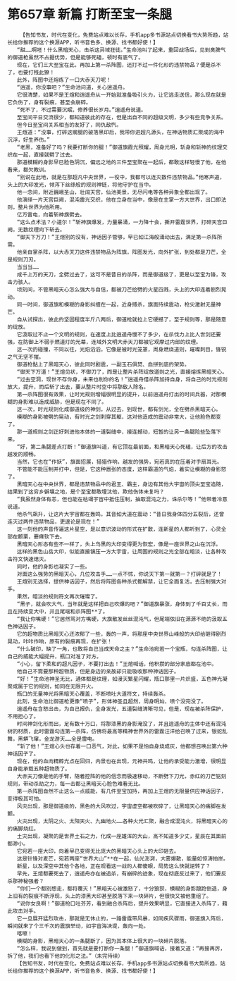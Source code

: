 # 第657章 新篇 打断至宝一条腿
        【告知书友，时代在变化，免费站点难以长存，手机app多书源站点切换看书大势所趋，站长给你推荐的这个换源APP，听书音色多、换源、找书都好使！】
       “甜……啊呸！什么黑暗天心，击杀这异域狂徒。”生命池叫了起来，重回战场后，见到臭脾气的御道枪虽然不占据优势，但是能够死磕，顿时有底气了。
       现在，它们三大至宝在此，再加上第一杀阵图，还打不过一件化形的违禁物品？便是杀不了，也要打残此獠！
       此外，阵图中还熔炼了一口大赤天刀呢！
       “逍遥，你没事吧？”生命池问道，关心逍遥舟。
       它很清楚，如果不是王煊和逍遥舟从一开始就准备吸引火力，让它逃走送信，那么现在就是它负伤了，身有裂痕，甚至会崩碎。
       “死不了，不过需要沉眠，修养很长岁月。”逍遥舟说道。
       至宝间平日交流很少，都知道彼此的存在，但是出自不同的超级文明，多少有些竞争关系。
       但今日至宝间关系相当的友好了，同仇敌忾。
       王煊道：“没事，打碎这瘸腿的破落黑印后，我带你进超凡源头，在神话物质汇聚成的海中沉浮，好生养伤。”
       “老黑，准备好了吗？我要打断你的腿！”御道旗霞光照耀，周身光明，斩身和斩神的纹理交织在一起，直接就劈了过去。
       那道模糊的身影早已脸色阴沉，偏远之地的三件至宝聚在一起后，都敢这样轻慢了他，在他看来，都欠教训。
       “别说在此地，就是在那超凡中央世界，一役中，我都可以连灭数件违禁物品。”他寒声道，头上的大印发光，倾泻下丝绦般的规则神链，将他守护在当中。
       他一念间，附近巍峨圣山，壮阔天宫，仙池美景，无尽闪电等各种异象全都出现了。
       他演绎一片天宫巨阙，混沌雷光交织，他在立身在当中，像是在主掌一方大世界，出口即法则，整片世界为他所用。
       亿万雷电，向着斩神旗劈去。
       “这么点术法？小道尔！”斩神旗爆发，力量暴涌，一力降十会，撕开雷霆世界，打碎天宫巨阙，无数纹理向下斩去。
       “御天下万刀！”王煊别的没有，神话因子管够，早已如江海般涌动出去，满足第一杀阵所需。
       他亲自掌杀阵，以大赤天刀这件违禁物品为阵旗，阵图发光，向外扩张，到处都是刀芒，全是规则刀刃。
       当当当……
       成千上万的天刀，全劈过去了，这可不是昔日的杀阵，而是御道级了，更是以至宝为锋，攻击力骇人。
       顷刻间，不管黑暗天心怎么强大与自信，都被刀芒给劈的火星四溅，头上的大印连着剧烈晃动。
       同一时间，御道旗和模糊的身影纠缠在一起，近身搏杀，旗面持续震动，枪尖激射无量神芒。
       自从试探出，彼此的坚固程度半斤八两后，御道枪就拉上它硬撼了，至于规则等，那是随意的绽放。
       它汲取过不止一个文明的规则，在速度上比逍遥舟慢不了多少，在杀伐力上比人世剑还要强，在防御上不弱于燃道灯的光幕，连域外文明大赤天刀都被它观摩过内部的纹理。
       这一次的碰撞，不同以往，光焰滔滔，它像是被时光笼罩，周身燃烧道则，璀璨刺目，锋锐之气无坚不摧。
       御道枪黏上了黑暗天心，彼此同时剧震，一副玉石俱焚、血拼到底的架势。
       “御天下万道！”王煊见状，不御刀了，而是让整片杀阵绽放道则之光，直接熔炼黑暗天心。
       “过去空洞，现世不存你身，未来也削你的名！”逍遥舟借杀阵加持自身，将自己的时光规则放大，提升，而后斩了出去，要从整片时空中将那敌人除名。
       第一杀阵图很有效果，让时光规则增幅很明显的提升，以前逍遥舟打出的时间兵器，对那模糊的身影难以造成威胁，但是现在不同了。
       这一次，时光规则化成御道级的神剑，从过去，到现世，都有剑光，全在劈杀黑暗天心。
       模糊的身影被劈的晃动，有时光之剑刺穿其躯，这对他造成的震动非常大，让他脸色都变了。
       那一道规则之剑正好刺进他本体的一道裂缝中，接连撼动，短暂的让另一条腿险些坠落下来。
       “好，第二条腿差点打断！”御道旗叫道，有它顶在最前面，和黑暗天心死磕，让后方的攻击越发的顺畅。
       当然，它也在“作妖”，旗面招展，猎猎作响，越发的强势，宛若真的在压着对手扇耳光。
       不管能不能压制并打中，但是，它这种嚣张的态度，这样霸道的气焰，着实让模糊的身影怒了。
       黑暗天心在中央世界，都是违禁物品中的君王、霸主，身边有其他大宇宙的顶尖至宝追随，结果到了这穷乡僻壤之地，是个至宝都敢埋汰他，欺他伤体未复吗？
       “我虽然身体有恙，但也能在枯竭宇宙中抵住压制，抽取混沌之力，诛杀尔等！”他带着冷意说道。
       他杀气飙升，让这片大宇宙都在轰鸣，其音如大道在震动：“昔日我身体四分五裂后，还曾连灭过两件违禁物品，更遑论是现在！”
       这一刻他的声音传遍这片星空，是以意识波动的形式在扩散，连新星的人都听到了，心灵全部在颤栗，要瘫软下去。
       黑暗天心形态有些不一样了，头上乌黑的大印变得更为恢宏，像是一座世界之山在沉浮。
       这样的黑色山岳大印，似能直接镇压一方大宇宙，让周围的规则之光全部在暗淡，让各种攻击符文快速熄灭。
       同时，他的身影也凝实了一些。
       对面这么强势的黑暗天心，几位攻击手……一点不怵，你说天下第一就第一？打碎就是了！
       王煊别无选择，提供神话因子，然后将阵图各种杀式都解禁，让它全面复活，去压制强大对手。
       果然，暗淡的规则符文再次璀璨了。
       “黑子，就会吹大气，当年就是这样把自己吹爆的吧？”御道旗暴涨，身体到了千百丈长，而且在持续变大中，并且尾端和杀阵图**了。
       “我让你嘴硬！”它居然骂对方嘴硬，大旗散发丝丝混沌气，但尾端依旧在源源不绝的汲取五色神话因子。
       它的超物质比黑暗天心还浓郁了一些，轰的一声，将那座中央世界山峰般的大印给砸得剧烈晃动，咔咔作响，原有的裂痕再现，在扩张！
       “什么破印，缺了一角，也敢将自己当成天命之主？”生命池宛若一个宝瓶，勾连杀阵图，让自己的威能大幅提升，瓶口对准了对方。
       “小心，留下柔和的超凡因子，不要打出去！”王煊喊话，他积攒的部分家底都在池中。
       他自己不需要那种超物质，但是身边的亲故却只能吸收那种神话因子。
       “好！”生命池神圣无比，通体都是纹理，如漫天繁星闪耀，瓶口那里一片炽盛，五色神光凝聚成属于它的规则，如同在无限开火。
       瓶口的无量神光将黑暗天心覆盖，不断喷吐大道符文，持续轰杀。
       此刻，生命池比御道枪更像“喷子”，形体神圣且超然，周身明灿，喷个没完没了。
       逍遥舟在含怒出击，为自己报仇，全身发光，五道裂缝清晰可见，但是，现在被杀阵保护，不用担心了。
       时间神剑化形而出，足有数十万口，将那漆黑的身影淹没了，并且逍遥舟的主体中还有混沌树的材质，此时雷霆勾连第一杀阵，仿佛将最高等精神世界外的雷霆汪洋给召唤了过来，银蛇乱舞，黑蟒飞窜，金龙游天……全是雷电。
       “斩了他！”王煊心头也存着一口恶气，对此，如果不是怕自身烧成灰，他都想召唤出第六种神话因子了。
       现在，他的血肉精粹光点在回归，内景也在出现，元神共鸣，让他的承受能力激增，很明显自身能承载五种超物质了。
       大赤天刀像是他的手臂，随着控阵的他的信念而极速移动，不断劈下刀光，赤红的刀芒铭刻规则，带动杀劫之力，每一击都让黑暗天心脸色难看无比。
       第一杀阵图自然不止这么一点威能，有几件至宝加持，再加上王煊的无限量供应神话因子，变得极其可怕。
       风灾出现，那是御道级的，黑色的大风吹过，宇宙虚空都被吹碎了，让黑暗天心的痛脚在发颤。
       火灾出现，太阴之火、太阳天火、九幽地火……各种火光汇聚，融合成混沌火，将黑暗天心的的痛脚烧红。
       土灾出现，凝聚的是世界土石之力，化成一座雄浑的大山，高不知道多少丈，星辰在其面前都渺小。
       它宛若一座大印，向着早已变得无比庞大的黑暗天心头上的大印砸去。
       这是针锋对麦芒，宛若两座“世界大山”**在一起，仙光澎湃，大雾爆散，能量如惊涛拍岸。
       新星，以及深空中其他个各地，正在观看这一战的人都傻眼，局势这么快就逆转了？
       早先，王煊都要死去了，逍遥舟亦在被追杀，有崩碎的迹象，现在彻底反过来了，他们要反杀那神秘强者？
       “你们一个都别想走，都将覆灭！”黑暗天心被激怒了，十分狼狈，模糊的身影踉跄倒退，身上旧有的裂痕不断浮现，头上的漆黑大印甚至脱落下来一块碎片，但很快又被他重组了。
       “说你女良啊！”御道枪口吐芬芳，看到融合杀阵后，提升效果明显，它直接进入杀阵了，藉此攻击对手。
       它一旦展开猛烈攻击，那就是无休止的，一路雷霆带风暴，如同疾风骤雨，御道旗入阵后，瞬间就来了个三千次的震旗举动，如宇宙海决堤，轰向一处。
       喀嚓！
       模糊的身影，黑暗天心的一条腿断了，因为其本体上很大的一块碎片脱落。
       “怎么样，我说到做到，首先就是要打断你一条腿！”御道旗喊话，接着又道：“再接再厉，拆了他，我们也看下他的化形之法。”（未完待续）
       【告知书友，时代在变化，免费站点难以长存，手机app多书源站点切换看书大势所趋，站长给你推荐的这个换源APP，听书音色多、换源、找书都好使！】